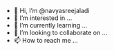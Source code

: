 - 👋 Hi, I’m @navyasreejaladi
- 👀 I’m interested in ...
- 🌱 I’m currently learning ...
- 💞️ I’m looking to collaborate on ...
- 📫 How to reach me ...

<!---
navyasreejaladi/navyasreejaladi is a ✨ special ✨ repository because its `README.md` (this file) appears on your GitHub profile.
You can click the Preview link to take a look at your changes.
--->
